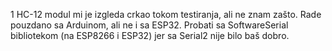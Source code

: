 1 HC-12 modul mi je izgleda crkao tokom testiranja, ali ne znam zašto.
Rade pouzdano sa Arduinom, ali ne i sa ESP32. Probati sa SoftwareSerial bibliotekom (na ESP8266 i ESP32) jer sa Serial2 nije bilo baš dobro.